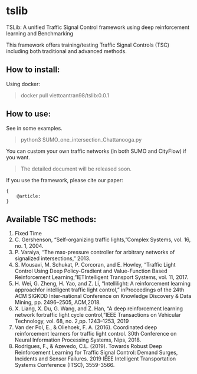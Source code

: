 # tslib
TSLib: A unified Traffic Signal Control framework using deep reinforcement learning and Benchmarking 

This framework offers training/testing Traffic Signal Controls (TSC) including both traditional and advanced methods.

## How to install:
Using docker:
> docker pull viettoantran98/tslib:0.0.1

## How to use:
See in some examples.

> python3 SUMO_one_intersection_Chattanooga.py

You can custom your own traffic networks (in both SUMO and CityFlow) if you want.

> The detailed document will be released soon.

If you use the framework, please cite our paper:
```
{
    @article: 
}
```

## Available TSC methods:
<ol>
<li> Fixed Time

<li> C. Gershenson, “Self-organizing traffic lights,”Complex Systems, vol. 16, no. 1, 2004.

<li> P. Varaiya, “The max-pressure controller for arbitrary networks of signalized intersections,” 2013.

<li> S. Mousavi, M. Schukat, P. Corcoran, and E. Howley, “Traffic Light Control Using Deep Policy-Gradient and Value-Function Based Reinforcement Learning,”IETIntelligent Transport Systems, vol. 11, 2017.
   
<!-- <li> Krajzewicz, D., Hertkorn, G., Ringel, J., & Wagner, P. (2005). Preparation of digital maps for traffic simulation; Part 1: Approach and algorithms. 3rd International Industrial Simulation Conference 2005, ISC 2005, 285–290.
 -->
    
<li> H. Wei, G. Zheng, H. Yao, and Z. Li, “Intellilight: A reinforcement learning approachfor intelligent traffic light control,” inProceedings of the 24th ACM SIGKDD Inter-national Conference on Knowledge Discovery & Data Mining, pp. 2496–2505, ACM,2018.

<li> X. Liang, X. Du, G. Wang, and Z. Han, “A deep reinforcement learning network fortraffic light cycle control,”IEEE Transactions on Vehicular Technology, vol. 68, no. 2,pp. 1243–1253, 2019
    
<li> Van der Pol, E., & Oliehoek, F. A. (2016). Coordinated deep reinforcement learners for traffic light control. 30th Conference on Neural Information Processing Systems, Nips, 2018.

<li> Rodrigues, F., & Azevedo, C.L. (2019). Towards Robust Deep Reinforcement Learning for Traffic Signal Control: Demand Surges, Incidents and Sensor Failures. 2019 IEEE Intelligent Transportation Systems Conference (ITSC), 3559-3566.
 
</ol>
